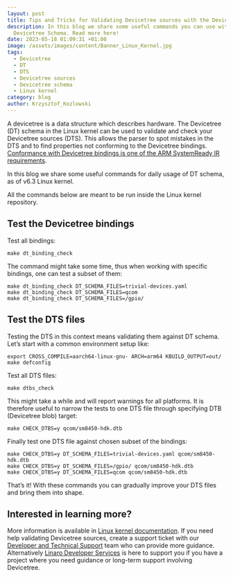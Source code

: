 ```yaml
---
layout: post
title: Tips and Tricks for Validating Devicetree sources with the Devicetree Schema
description: In this blog we share some useful commands you can use with the
  Devicetree Schema. Read more here!
date: 2023-05-18 01:09:31 +01:00
image: /assets/images/content/Banner_Linux_Kernel.jpg
tags:
  - Devicetree
  - DT
  - DTS
  - Devicetree sources
  - Devicetree schema
  - Linux kernel
category: blog
author: Krzysztof_Kozlowski
---
```

A devicetree is a data structure which describes hardware. The Devicetree (DT) schema in the Linux kernel can be used to validate and check your Devicetree sources (DTS). This allows the parser to spot mistakes in the DTS and to find properties not conforming to the Devicetree bindings. [Conformance with Devicetree bindings is one of the ARM SystemReady IR requirements](https://www.arm.com/architecture/system-architectures/systemready-certification-program/ir).

In this blog we share some useful commands for daily usage of DT schema, as of v6.3 Linux kernel.

All the commands below are meant to be run inside the Linux kernel repository.

## Test the Devicetree bindings

Test all bindings:

```
make dt_binding_check

```

The command might take some time, thus when working with specific bindings, one can test a subset of them:

```
make dt_binding_check DT_SCHEMA_FILES=trivial-devices.yaml
make dt_binding_check DT_SCHEMA_FILES=qcom
make dt_binding_check DT_SCHEMA_FILES=/gpio/
```

## Test the DTS files

Testing the DTS in this context means validating them against DT schema. Let’s start with a common environment setup like:

```
export CROSS_COMPILE=aarch64-linux-gnu- ARCH=arm64 KBUILD_OUTPUT=out/
make defconfig
```

Test all DTS files:

```
make dtbs_check
```

This might take a while and will report warnings for all platforms. It is therefore useful to narrow the tests to one DTS file through specifying DTB (Devicetree blob) target:

```
make CHECK_DTBS=y qcom/sm8450-hdk.dtb
```

Finally test one DTS file against chosen subset of the bindings:

```
make CHECK_DTBS=y DT_SCHEMA_FILES=trivial-devices.yaml qcom/sm8450-hdk.dtb
make CHECK_DTBS=y DT_SCHEMA_FILES=/gpio/ qcom/sm8450-hdk.dtb
make CHECK_DTBS=y DT_SCHEMA_FILES=qcom qcom/sm8450-hdk.dtb
```

That’s it! With these commands you can gradually improve your DTS files and bring them into shape.

## I﻿nterested in learning more?

More information is available in [Linux kernel documentation](https://www.kernel.org/doc/html/latest/devicetree/bindings/writing-schema.html). If you need help validating Devicetree sources, create a support ticket with our [Developer and Technical Support](https://www.linaro.org/support/) team who can provide more guidance. Alternatively [Linaro Developer Services](https://www.linaro.org/services/) is here to support you if you have a project where you need guidance or long-term support involving Devicetree.